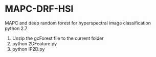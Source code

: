 # MAPC-DRF-HSI
MAPC and deep random forest for hyperspectral image classification
python 2.7
1. Unzip the gcForest file to the current folder
2. python 2DFeature.py
3. python IP2D.py
